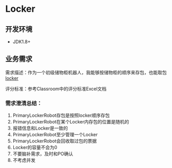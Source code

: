 # Locker

## 开发环境
 - JDK1.8+
 
## 业务需求

需求描述：作为一个初级储物柜机器人，我能够按储物柜的顺序来存包，也能取包
[locker](./locker.png)

评分标准：参考Classroom中的评分标准Excel文档

### 需求澄清总结：
1. PrimaryLockerRobot存包是按照locker顺序存包
2. PrimaryLockerRobot在某个Locker内存包的位置是随机的
3. 报错信息和Locker是一致的
4. PrimaryLockerRobot至少管理一个Locker
5. PrimaryLockerRobot会回收取过包的票据
6. Locker的容量不会为0
7. 不要脑补需求，及时和PO确认
8. 不考虑并发